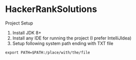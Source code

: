 # HackerRankSolutions

Project Setup 

1. Install JDK 8+ 
2. Install any IDE for running the project (I prefer IntelliJIdea)
3. Setup following system path ending with TXT file 

```
export PATH=$PATH:/place/with/the/file
```